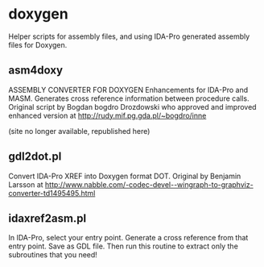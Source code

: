 # doxygen
Helper scripts for assembly files, and using IDA-Pro generated assembly files for Doxygen.

## asm4doxy
ASSEMBLY CONVERTER FOR DOXYGEN Enhancements for IDA-Pro and MASM. Generates cross reference information between procedure calls. Original script by Bogdan bogdro Drozdowski who approved and improved enhanced version at http://rudy.mif.pg.gda.pl/~bogdro/inne

(site no longer available, republished here)

## gdl2dot.pl
Convert IDA-Pro XREF into Doxygen format DOT. Original by Benjamin Larsson at http://www.nabble.com/-codec-devel--wingraph-to-graphviz-converter-td1495495.html

## idaxref2asm.pl
In IDA-Pro, select your entry point. Generate a cross reference from that entry point. Save as GDL file. Then run this routine to extract only the subroutines that you need!
